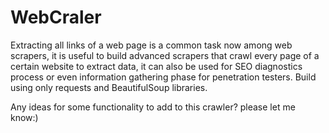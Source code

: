 # WebCraler 

Extracting all links of a web page is a common task now among web scrapers, it is useful to build advanced scrapers that crawl every page of a certain website to extract data, it can also be used for SEO diagnostics process or even information gathering phase for penetration testers. Build using only requests and BeautifulSoup libraries. 

Any ideas for some functionality to add to this crawler? please let me know:)
